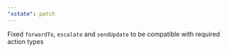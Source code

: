 ```yaml
---
"xstate": patch
---
```


Fixed `forwardTo`, `escalate` and `sendUpdate` to be compatible with required action types
